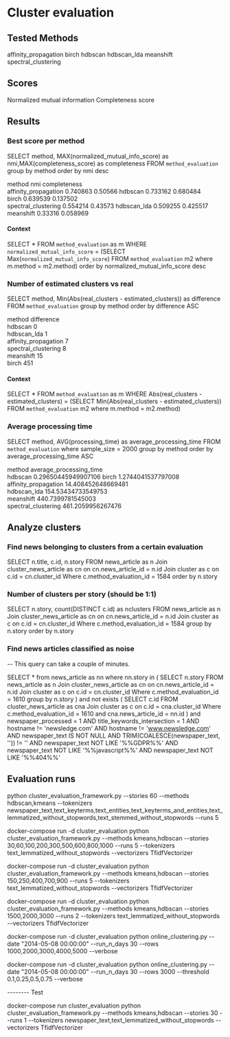 # Cluster evaluation

## Tested Methods

affinity_propagation
birch
hdbscan
hdbscan_lda
meanshift
spectral_clustering

## Scores

Normalized mutual information
Completeness score

## Results

### Best score per method

SELECT method, MAX(normalized_mutual_info_score) as nmi,MAX(completeness_score) as completeness FROM `method_evaluation` group by method order by nmi desc

method	nmi   	completeness	
affinity_propagation	0.740863	0.50566	
hdbscan	                0.733162	0.680484	
birch	                0.639539	0.137502	
spectral_clustering	    0.554214	0.43573	
hdbscan_lda	            0.509255	0.425517	
meanshift	            0.33316 	0.058969

#### Context 

SELECT * FROM `method_evaluation` as m WHERE `normalized_mutual_info_score` = (SELECT Max(`normalized_mutual_info_score`) FROM `method_evaluation` m2 where m.method = m2.method) order by normalized_mutual_info_score desc

### Number of estimated clusters vs real

SELECT method, Min(Abs(real_clusters - estimated_clusters)) as difference FROM `method_evaluation` group by method order by difference ASC


method	difference   	
hdbscan	                0	
hdbscan_lda	            1	
affinity_propagation	7	
spectral_clustering	    8	
meanshift	            15	
birch	                451	

#### Context

SELECT * FROM `method_evaluation` as m WHERE Abs(real_clusters - estimated_clusters) = (SELECT Min(Abs(real_clusters - estimated_clusters)) FROM `method_evaluation` m2 where m.method = m2.method)

### Average processing time 

SELECT method, AVG(processing_time) as average_processing_time FROM `method_evaluation` where sample_size = 2000 group by method order by average_processing_time ASC


method	average_processing_time   	
hdbscan	0.29650445949907106	
birch	1.2744041537797008	
affinity_propagation	14.408452648669481	
hdbscan_lda	154.53434733549753	
meanshift	440.7399781545003	
spectral_clustering	461.2059956267476	

## Analyze clusters

### Find news belonging to clusters from a certain evaluation

SELECT n.title, c.id, n.story FROM news_article as n
Join cluster_news_article as cn on cn.news_article_id = n.id
Join cluster as c on c.id = cn.cluster_id
Where c.method_evaluation_id = 1584
order by n.story

### Number of clusters per story (should be 1:1)
SELECT n.story, count(DISTINCT c.id) as nclusters FROM news_article as n
Join cluster_news_article as cn on cn.news_article_id = n.id
Join cluster as c on c.id = cn.cluster_id
Where c.method_evaluation_id = 1584
group by n.story
order by n.story

### Find news articles classified as noise

-- This query can take a couple of minutes.

SELECT * from news_article as nn where nn.story in (
	SELECT n.story FROM news_article as n
	Join cluster_news_article as cn on cn.news_article_id = n.id
	Join cluster as c on c.id = cn.cluster_id
	Where c.method_evaluation_id = 1610 
	group by n.story )
and not exists (
	SELECT c.id FROM cluster_news_article as cna
	Join cluster as c on c.id = cna.cluster_id
	Where c.method_evaluation_id = 1610 and cna.news_article_id = nn.id
)
and newspaper_processed = 1
AND title_keywords_intersection = 1
AND hostname != 'newsledge.com'
AND hostname != 'www.newsledge.com'
AND newspaper_text IS NOT NULL
AND TRIM(COALESCE(newspaper_text, '')) != ''
AND newspaper_text NOT LIKE '%%GDPR%%'
AND newspaper_text NOT LIKE '%%javascript%%'
AND newspaper_text NOT LIKE '%%404%%'
     
## Evaluation runs

python cluster_evaluation_framework.py --stories 60 --methods hdbscan,kmeans --tokenizers newspaper_text,text_keyterms,text_entities,text_keyterms_and_entities,text_lemmatized_without_stopwords,text_stemmed_without_stopwords --runs 5

docker-compose run -d  cluster_evaluation python cluster_evaluation_framework.py --methods kmeans,hdbscan  --stories 30,60,100,200,300,500,600,800,1000 --runs 5 --tokenizers text_lemmatized_without_stopwords --vectorizers TfidfVectorizer

docker-compose run -d  cluster_evaluation python cluster_evaluation_framework.py --methods kmeans,hdbscan  --stories 150,250,400,700,900 --runs 5 --tokenizers text_lemmatized_without_stopwords --vectorizers TfidfVectorizer

docker-compose run -d  cluster_evaluation python cluster_evaluation_framework.py --methods kmeans,hdbscan  --stories 1500,2000,3000 --runs 2 --tokenizers text_lemmatized_without_stopwords --vectorizers TfidfVectorizer


docker-compose run -d cluster_evaluation python online_clustering.py --date "2014-05-08 00:00:00" --run_n_days 30 --rows 1000,2000,3000,4000,5000 --verbose

docker-compose run -d cluster_evaluation python online_clustering.py --date "2014-05-08 00:00:00" --run_n_days 30 --rows 3000 --threshold 0.1,0.25,0.5,0.75 --verbose


-------- Test

docker-compose run cluster_evaluation python cluster_evaluation_framework.py --methods kmeans,hdbscan  --stories 30 --runs 1 --tokenizers newspaper_text,text_lemmatized_without_stopwords --vectorizers TfidfVectorizer